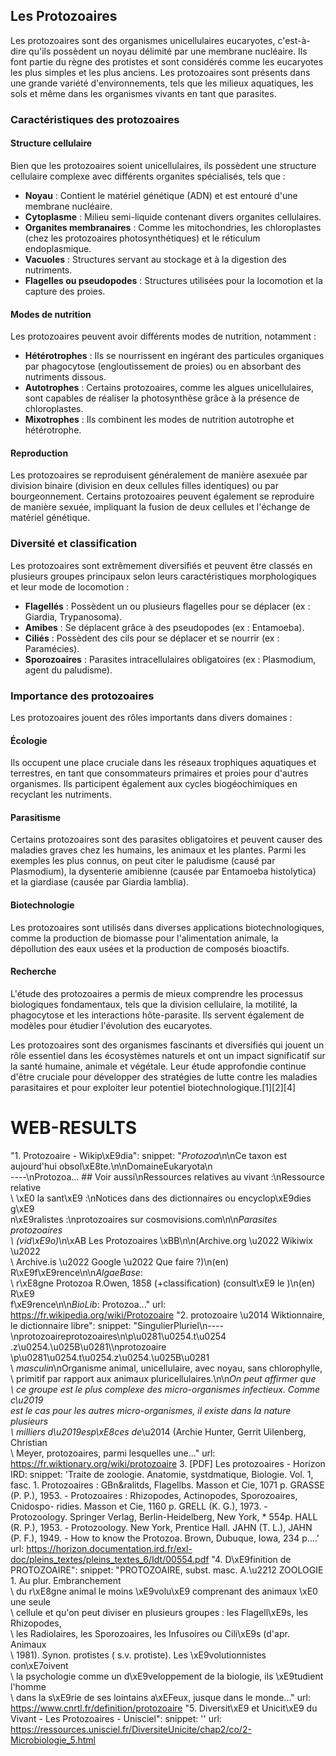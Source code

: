## Les Protozoaires

Les protozoaires sont des organismes unicellulaires eucaryotes, c'est-à-dire qu'ils possèdent un noyau délimité par une membrane nucléaire. Ils font partie du règne des protistes et sont considérés comme les eucaryotes les plus simples et les plus anciens. Les protozoaires sont présents dans une grande variété d'environnements, tels que les milieux aquatiques, les sols et même dans les organismes vivants en tant que parasites.

### Caractéristiques des protozoaires

#### Structure cellulaire

Bien que les protozoaires soient unicellulaires, ils possèdent une structure cellulaire complexe avec différents organites spécialisés, tels que :

- **Noyau** : Contient le matériel génétique (ADN) et est entouré d'une membrane nucléaire.
- **Cytoplasme** : Milieu semi-liquide contenant divers organites cellulaires.
- **Organites membranaires** : Comme les mitochondries, les chloroplastes (chez les protozoaires photosynthétiques) et le réticulum endoplasmique.
- **Vacuoles** : Structures servant au stockage et à la digestion des nutriments.
- **Flagelles ou pseudopodes** : Structures utilisées pour la locomotion et la capture des proies.

#### Modes de nutrition

Les protozoaires peuvent avoir différents modes de nutrition, notamment :

- **Hétérotrophes** : Ils se nourrissent en ingérant des particules organiques par phagocytose (engloutissement de proies) ou en absorbant des nutriments dissous.
- **Autotrophes** : Certains protozoaires, comme les algues unicellulaires, sont capables de réaliser la photosynthèse grâce à la présence de chloroplastes.
- **Mixotrophes** : Ils combinent les modes de nutrition autotrophe et hétérotrophe.

#### Reproduction

Les protozoaires se reproduisent généralement de manière asexuée par division binaire (division en deux cellules filles identiques) ou par bourgeonnement. Certains protozoaires peuvent également se reproduire de manière sexuée, impliquant la fusion de deux cellules et l'échange de matériel génétique.

### Diversité et classification

Les protozoaires sont extrêmement diversifiés et peuvent être classés en plusieurs groupes principaux selon leurs caractéristiques morphologiques et leur mode de locomotion :

- **Flagellés** : Possèdent un ou plusieurs flagelles pour se déplacer (ex : Giardia, Trypanosoma).
- **Amibes** : Se déplacent grâce à des pseudopodes (ex : Entamoeba).
- **Ciliés** : Possèdent des cils pour se déplacer et se nourrir (ex : Paramécies).
- **Sporozoaires** : Parasites intracellulaires obligatoires (ex : Plasmodium, agent du paludisme).

### Importance des protozoaires

Les protozoaires jouent des rôles importants dans divers domaines :

#### Écologie

Ils occupent une place cruciale dans les réseaux trophiques aquatiques et terrestres, en tant que consommateurs primaires et proies pour d'autres organismes. Ils participent également aux cycles biogéochimiques en recyclant les nutriments.

#### Parasitisme

Certains protozoaires sont des parasites obligatoires et peuvent causer des maladies graves chez les humains, les animaux et les plantes. Parmi les exemples les plus connus, on peut citer le paludisme (causé par Plasmodium), la dysenterie amibienne (causée par Entamoeba histolytica) et la giardiase (causée par Giardia lamblia).

#### Biotechnologie

Les protozoaires sont utilisés dans diverses applications biotechnologiques, comme la production de biomasse pour l'alimentation animale, la dépollution des eaux usées et la production de composés bioactifs.

#### Recherche

L'étude des protozoaires a permis de mieux comprendre les processus biologiques fondamentaux, tels que la division cellulaire, la motilité, la phagocytose et les interactions hôte-parasite. Ils servent également de modèles pour étudier l'évolution des eucaryotes.

Les protozoaires sont des organismes fascinants et diversifiés qui jouent un rôle essentiel dans les écosystèmes naturels et ont un impact significatif sur la santé humaine, animale et végétale. Leur étude approfondie continue d'être cruciale pour développer des stratégies de lutte contre les maladies parasitaires et pour exploiter leur potentiel biotechnologique.[1][2][4]

# WEB-RESULTS

"1. Protozoaire - Wikip\xE9dia":
  snippet: "*Protozoa*\n\nCe taxon est aujourd'hui obsol\xE8te.\n\nDomaineEukaryota\n\
    ----\nProtozoa... ## Voir aussi\nRessources relatives au vivant :\nRessource relative\
    \ \xE0 la sant\xE9 :\nNotices dans des dictionnaires ou encyclop\xE9dies g\xE9\
    n\xE9ralistes :\nprotozoaires sur cosmovisions.com\n\n*Parasites protozoaires\
    \ (vid\xE9o)*\n\xAB Les Protozoaires \xBB\n\n(Archive.org \u2022 Wikiwix \u2022\
    \ Archive.is \u2022 Google \u2022 Que faire ?)\n(en) R\xE9f\xE9rence\n\n*AlgaeBase*:\
    \ r\xE8gne Protozoa R.Owen, 1858 (+classification) (consult\xE9 le )\n(en) R\xE9\
    f\xE9rence\n\n*BioLib*: Protozoa..."
  url: https://fr.wikipedia.org/wiki/Protozoaire
"2. protozoaire \u2014 Wiktionnaire, le dictionnaire libre":
  snippet: "SingulierPluriel\n----\nprotozoaireprotozoaires\n\\p\u0281\u0254.t\u0254\
    .z\u0254.\u025B\u0281\\\nprotozoaire \\p\u0281\u0254.t\u0254.z\u0254.\u025B\u0281\
    \\ *masculin*\nOrganisme animal, unicellulaire, avec noyau, sans chlorophylle,\
    \ primitif par rapport aux animaux pluricellulaires.\n\n*On peut affirmer que\
    \ ce groupe est le plus complexe des micro-organismes infectieux. Comme c\u2019\
    est le cas pour les autres micro-organismes, il existe dans la nature plusieurs\
    \ milliers d\u2019esp\xE8ces de*\u2014 (Archie Hunter, Gerrit Uilenberg, Christian\
    \ Meyer, protozoaires, parmi lesquelles une..."
  url: https://fr.wiktionary.org/wiki/protozoaire
3. [PDF] Les protozoaires - Horizon IRD:
  snippet: 'Traite de zoologie. Anatomie, systdmatique, Biologie. Vol. 1, fasc. 1.
    Protozoaires : GBn&ralitds, Flagellbs. Masson et Cie, 1071 p. GRASSE (P. P.),
    1953. - Protozoaires : Rhizopodes, Actinopodes, Sporozoaires, Cnidospo- ridies.
    Masson et Cie, 1160 p. GRELL (K. G.), 1973. - Protozoology. Springer Verlag, Berlin-Heidelberg,
    New York, * 554p. HALL (R. P.), 1953. - Protozoology. New York, Prentice Hall.
    JAHN (T. L.), JAHN (P. F.), 1949. - How to know the Protozoa. Brown, Dubuque,
    Iowa, 234 p....'
  url: https://horizon.documentation.ird.fr/exl-doc/pleins_textes/pleins_textes_6/Idt/00554.pdf
"4. D\xE9finition de PROTOZOAIRE":
  snippet: "PROTOZOAIRE, subst. masc. A.\u2212 ZOOLOGIE 1. Au plur. Embranchement\
    \ du r\xE8gne animal le moins \xE9volu\xE9 comprenant des animaux \xE0 une seule\
    \ cellule et qu'on peut diviser en plusieurs groupes : les Flagell\xE9s, les Rhizopodes,\
    \ les Radiolaires, les Sporozoaires, les Infusoires ou Cili\xE9s (d'apr. Animaux\
    \ 1981). Synon. protistes ( s.v. protiste). Les \xE9volutionnistes con\xE7oivent\
    \ la psychologie comme un d\xE9veloppement de la biologie, ils \xE9tudient l'homme\
    \ dans la s\xE9rie de ses lointains a\xEFeux, jusque dans le monde..."
  url: https://www.cnrtl.fr/definition/protozoaire
"5. Diversit\xE9 et Unicit\xE9 du Vivant - Les Protozoaires - Unisciel":
  snippet: ''
  url: https://ressources.unisciel.fr/DiversiteUnicite/chap2/co/2-Microbiologie_5.html
